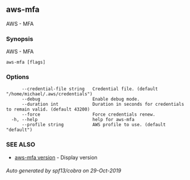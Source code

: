 ## aws-mfa

AWS - MFA

### Synopsis

AWS - MFA

```
aws-mfa [flags]
```

### Options

```
      --credential-file string   Credential file. (default "/home/michael/.aws/credentials")
      --debug                    Enable debug mode.
      --duration int             Duration in seconds for credentials to remain valid. (default 43200)
      --force                    Force credentials renew.
  -h, --help                     help for aws-mfa
      --profile string           AWS profile to use. (default "default")
```

### SEE ALSO

* [aws-mfa version](aws-mfa_version.md)	 - Display version

###### Auto generated by spf13/cobra on 29-Oct-2019
